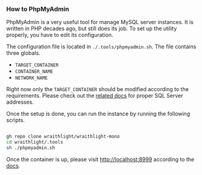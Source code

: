 ### How to PhpMyAdmin
PhpMyAdmin is a very useful tool for manage MySQL server instances. It is written in PHP decades ago, but still does its job. To set up the utility properly, you have to edit its configuration.

The configuration file is located in `./.tools/phpmyadmin.sh`. The file contains three globals.
* `TARGET_CONTAINER`
* `CONTAINER_NAME`
* `NETWORK_NAME`

Right now only the `TARGET_CONTAINER` should be modified according to the requirements. Please check out the [related docs](../urls/database.md) for proper SQL Server addresses.

Once the setup is done, you can run the instance by running the following scripts.

```sh

gh repo clone wraithlight/wraithlight-mono
cd wraithlight/.tools
sh ./phpmyadmin.sh

```

Once the container is up, please visit [http://localhost:8999](http://localhost:8999) according to the [docs](../urls/tools.md).

